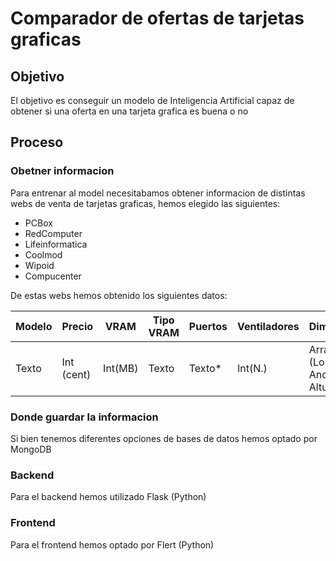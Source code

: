 # Comparador de ofertas de tarjetas graficas

## Objetivo

El objetivo es conseguir un modelo de Inteligencia Artificial capaz de obtener si una oferta en una tarjeta grafica es buena o no

## Proceso

### Obetner informacion

Para entrenar al model necesitabamos obtener informacion de distintas webs de venta de tarjetas graficas, hemos elegido las siguientes:

- PCBox
- RedComputer
- Lifeinformatica
- Coolmod
- Wipoid
- Compucenter

De estas webs hemos obtenido los siguientes datos:

|  Modelo  | Precio | VRAM | Tipo VRAM | Puertos | Ventiladores | Dimensiones | Energuia Usada |
|----------|----------|----------|----------|----------|----------|----------|------------|
| Texto    | Int (cent)   | Int(MB) | Texto | Texto* | Int(N.) | Array[Int](Longitud, Ancho, Altura) | Int(w) |

### Donde guardar la informacion

Si bien tenemos diferentes opciones de bases de datos hemos optado por MongoDB

### Backend

Para el backend hemos utilizado Flask (Python)

### Frontend

Para el frontend hemos optado por Flert (Python)
